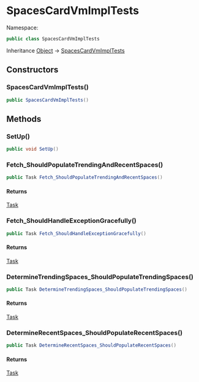 # SpacesCardVmImplTests

Namespace:

```csharp
public class SpacesCardVmImplTests
```

Inheritance [Object](https://docs.microsoft.com/en-us/dotnet/api/system.object) → [SpacesCardVmImplTests](./spacescardvmimpltests.md)

## Constructors

### **SpacesCardVmImplTests()**

```csharp
public SpacesCardVmImplTests()
```

## Methods

### **SetUp()**

```csharp
public void SetUp()
```

### **Fetch_ShouldPopulateTrendingAndRecentSpaces()**

```csharp
public Task Fetch_ShouldPopulateTrendingAndRecentSpaces()
```

#### Returns

[Task](https://docs.microsoft.com/en-us/dotnet/api/system.threading.tasks.task)<br>

### **Fetch_ShouldHandleExceptionGracefully()**

```csharp
public Task Fetch_ShouldHandleExceptionGracefully()
```

#### Returns

[Task](https://docs.microsoft.com/en-us/dotnet/api/system.threading.tasks.task)<br>

### **DetermineTrendingSpaces_ShouldPopulateTrendingSpaces()**

```csharp
public Task DetermineTrendingSpaces_ShouldPopulateTrendingSpaces()
```

#### Returns

[Task](https://docs.microsoft.com/en-us/dotnet/api/system.threading.tasks.task)<br>

### **DetermineRecentSpaces_ShouldPopulateRecentSpaces()**

```csharp
public Task DetermineRecentSpaces_ShouldPopulateRecentSpaces()
```

#### Returns

[Task](https://docs.microsoft.com/en-us/dotnet/api/system.threading.tasks.task)<br>
